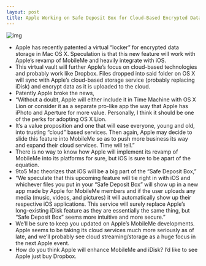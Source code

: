 ```yaml
---
layout: post
title: Apple Working on Safe Deposit Box for Cloud-Based Encrypted Data Storage
---
```

![img](http://media.idownloadblog.com/wp-content/uploads/2011/02/The-Virtual-Safe-Depost-Box-Patent-e1298288990694.jpeg)
* Apple has recently patented a virtual “locker” for encrypted data storage in Mac OS X. Speculation is that this new feature will work with Apple’s revamp of MobileMe and heavily integrate with iOS.
* This virtual vault will further Apple’s focus on cloud-based technologies and probably work like Dropbox. Files dropped into said folder on OS X will sync with Apple’s cloud-based storage service (probably replacing iDisk) and encrypt data as it is uploaded to the cloud.
* Patently Apple broke the news,
* “Without a doubt, Apple will either include it in Time Machine with OS X Lion or consider it as a separate pro-like app the way that Apple has iPhoto and Aperture for more value. Personally, I think it should be one of the perks for adopting OS X Lion.
* It’s a value proposition and one that will ease everyone, young and old, into trusting “cloud” based services. Then again, Apple may decide to slide this feature into MobileMe so as to push more business its way and expand their cloud services. Time will tell.”
* There is no way to know how Apple will implement its revamp of MobileMe into its platforms for sure, but iOS is sure to be apart of the equation.
* 9to5 Mac theorizes that iOS will be a big part of the “Safe Deposit Box,”
* “We speculate that this upcoming feature will tie right in with iOS and whichever files you put in your “Safe Deposit Box” will show up in a new app made by Apple for MobileMe members and if the user uploads any media (music, videos, and pictures) it will automatically show up their respective iOS applications. This service will surely replace Apple’s long-existing iDisk feature as they are essentially the same thing, but “Safe Deposit Box” seems more intuitive and more secure.”
* We’ll be sure to keep you updated on Apple’s MobileMe developments. Apple seems to be taking its cloud services much more seriously as of late, and we’ll probably see cloud streaming/storage as a huge focus in the next Apple event.
* How do you think Apple will enhance MobileMe and iDisk? I’d like to see Apple just buy Dropbox.

